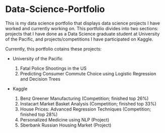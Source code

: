 # Data-Science-Portfolio

This is my data science portfolio that displays data science projects I have worked and currently working on. This portfolio divides into two sections: projects that I have done as a Data Science graduate student at University of the Pacific, and projects/competitions I have participated on Kaggle.

Currently, this portfolio cotains these projects:

* University of the Pacific
  1. Fatal Police Shootings in the US
  2. Predicting Consumer Commute Choice using Logistic Regression and Decision Trees

* Kaggle
  1. Benz Greener Manufacturing (Competition; finished top 26%)
  2. Instacart Market Basket Analysis (Competition; finished top 33%)
  3. House Prices: Advanced Regression Techniques (Competition; finished top 28%)
  4. Personalized Medicine using NLP (Project)
  5. Sberbank Russian Housing Market (Project)

